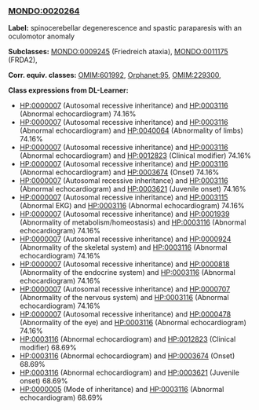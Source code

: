 
### [MONDO:0020264](http://purl.obolibrary.org/obo/MONDO_0020264)
**Label:** spinocerebellar degenerescence and spastic paraparesis with an oculomotor anomaly

**Subclasses:** [MONDO:0009245](http://purl.obolibrary.org/obo/MONDO_0009245) (Friedreich ataxia), [MONDO:0011175](http://purl.obolibrary.org/obo/MONDO_0011175) (FRDA2), 

**Corr. equiv. classes:** [OMIM:601992](http://purl.obolibrary.org/obo/OMIM_601992), [Orphanet:95](http://www.orpha.net/ORDO/Orphanet_95), [OMIM:229300](http://purl.obolibrary.org/obo/OMIM_229300), 

**Class expressions from DL-Learner:**

- [HP:0000007](http://purl.obolibrary.org/obo/HP_0000007) (Autosomal recessive inheritance) and [HP:0003116](http://purl.obolibrary.org/obo/HP_0003116) (Abnormal echocardiogram) 74.16%
- [HP:0000007](http://purl.obolibrary.org/obo/HP_0000007) (Autosomal recessive inheritance) and [HP:0003116](http://purl.obolibrary.org/obo/HP_0003116) (Abnormal echocardiogram) and [HP:0040064](http://purl.obolibrary.org/obo/HP_0040064) (Abnormality of limbs) 74.16%
- [HP:0000007](http://purl.obolibrary.org/obo/HP_0000007) (Autosomal recessive inheritance) and [HP:0003116](http://purl.obolibrary.org/obo/HP_0003116) (Abnormal echocardiogram) and [HP:0012823](http://purl.obolibrary.org/obo/HP_0012823) (Clinical modifier) 74.16%
- [HP:0000007](http://purl.obolibrary.org/obo/HP_0000007) (Autosomal recessive inheritance) and [HP:0003116](http://purl.obolibrary.org/obo/HP_0003116) (Abnormal echocardiogram) and [HP:0003674](http://purl.obolibrary.org/obo/HP_0003674) (Onset) 74.16%
- [HP:0000007](http://purl.obolibrary.org/obo/HP_0000007) (Autosomal recessive inheritance) and [HP:0003116](http://purl.obolibrary.org/obo/HP_0003116) (Abnormal echocardiogram) and [HP:0003621](http://purl.obolibrary.org/obo/HP_0003621) (Juvenile onset) 74.16%
- [HP:0000007](http://purl.obolibrary.org/obo/HP_0000007) (Autosomal recessive inheritance) and [HP:0003115](http://purl.obolibrary.org/obo/HP_0003115) (Abnormal EKG) and [HP:0003116](http://purl.obolibrary.org/obo/HP_0003116) (Abnormal echocardiogram) 74.16%
- [HP:0000007](http://purl.obolibrary.org/obo/HP_0000007) (Autosomal recessive inheritance) and [HP:0001939](http://purl.obolibrary.org/obo/HP_0001939) (Abnormality of metabolism/homeostasis) and [HP:0003116](http://purl.obolibrary.org/obo/HP_0003116) (Abnormal echocardiogram) 74.16%
- [HP:0000007](http://purl.obolibrary.org/obo/HP_0000007) (Autosomal recessive inheritance) and [HP:0000924](http://purl.obolibrary.org/obo/HP_0000924) (Abnormality of the skeletal system) and [HP:0003116](http://purl.obolibrary.org/obo/HP_0003116) (Abnormal echocardiogram) 74.16%
- [HP:0000007](http://purl.obolibrary.org/obo/HP_0000007) (Autosomal recessive inheritance) and [HP:0000818](http://purl.obolibrary.org/obo/HP_0000818) (Abnormality of the endocrine system) and [HP:0003116](http://purl.obolibrary.org/obo/HP_0003116) (Abnormal echocardiogram) 74.16%
- [HP:0000007](http://purl.obolibrary.org/obo/HP_0000007) (Autosomal recessive inheritance) and [HP:0000707](http://purl.obolibrary.org/obo/HP_0000707) (Abnormality of the nervous system) and [HP:0003116](http://purl.obolibrary.org/obo/HP_0003116) (Abnormal echocardiogram) 74.16%
- [HP:0000007](http://purl.obolibrary.org/obo/HP_0000007) (Autosomal recessive inheritance) and [HP:0000478](http://purl.obolibrary.org/obo/HP_0000478) (Abnormality of the eye) and [HP:0003116](http://purl.obolibrary.org/obo/HP_0003116) (Abnormal echocardiogram) 74.16%
- [HP:0003116](http://purl.obolibrary.org/obo/HP_0003116) (Abnormal echocardiogram) and [HP:0012823](http://purl.obolibrary.org/obo/HP_0012823) (Clinical modifier) 68.69%
- [HP:0003116](http://purl.obolibrary.org/obo/HP_0003116) (Abnormal echocardiogram) and [HP:0003674](http://purl.obolibrary.org/obo/HP_0003674) (Onset) 68.69%
- [HP:0003116](http://purl.obolibrary.org/obo/HP_0003116) (Abnormal echocardiogram) and [HP:0003621](http://purl.obolibrary.org/obo/HP_0003621) (Juvenile onset) 68.69%
- [HP:0000005](http://purl.obolibrary.org/obo/HP_0000005) (Mode of inheritance) and [HP:0003116](http://purl.obolibrary.org/obo/HP_0003116) (Abnormal echocardiogram) 68.69%


